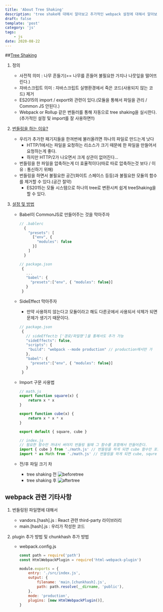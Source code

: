 ```yaml
---
title: 'About Tree Shaking'
description: 'tree shake에 대해서 알아보고 추가적인 webpack 설정에 대해서 알아보'
draft: false
template: 'post'
category: 'js'
tags:
    - js
date: 2020-08-22
---
```


##[Tree Shaking](https://developer.mozilla.org/ko/docs/Glossary/Tree_shaking)

1. 정의
    - 사전적 의미 : 나무 흔들기(== 나무를 흔들어 불필요한 가지나 나뭇잎을 떨어뜨린다.)
    - 자바스크립트 의미 : 자바스크립트 실행환경에서 죽은 코드(사용되지 않는 코드) 제거
    - ES2015의 import / export와 관련이 있다.(모듈을 통해서 파일을 관리 / Common JS 안된다.)
    - Webpack or Rollup 같은 번들러를 통해 자동으로 tree shaking을 실시한다.(추가적인 설정 및 import를 잘 사용하면!!)
2. [번들링을 하는 이유?](https://exploringjs.com/es6/ch_modules.html#_benefit-dead-code-elimination-during-bundling)

    - 우리가 추가한 패기지들을 한꺼번에 불러올려면 하나의 파일로 만드는게 낫다
        - HTTP/1에서는 파일을 요청하는 리소스가 크기 때문에 한 파일을 만들어서 요청하는게 좋다.
        - 하지만 HTTP/2가 나오면서 크게 상관이 없어진다...
    - 번들링을 한 파일을 압축하는게 더 효율적이다(따로 따로 압축하는것 보다 / 이유 : 통신하기 위해)
    - 번들링을 하면서 불필요한 공간(화이트 스페이스 등등)과 불필요한 모듈의 함수를 제거할 수 있다.(공간 절약)
        - ES2015는 모듈 시스템으로 하나의 tree로 변환시켜 쉽게 treeShaking을 할 수 있다.

3. [설정 및 방법](https://ui.toast.com/weekly-pick/ko_20180716/)
    - Babel이 CommonJS로 만들어주는 것을 막아주자

        ```js
        // .bablerc
          {
            "presets": [
              ["env", {
                "modules": false
              }]
            ]
          }

        // package.json
         {
           ...
           "babel": {
             "presets":["env", { "modules": false}]
           }
         }
        ```

    - SideEffect 막아주자
        - 만약 사용하지 않는다고 모듈이라고 해도 다른곳에서 사용되서 삭제가 되면 문제가 생기기 때문이다.
        ```js
        // package.json
         {
           // sideEffect는 ['경로/파일명']을 통해서도 추가 가능
           "sideEffects": false,
           "scripts": {
            "build": "webpack --mode production" // production에서만 가
           },
           "babel": {
             "presets":["env", { "modules": false}]
           }
         }
        ```
    - Import 구문 사용법

        ```js
        // math.js
        export function square(x) {
            return x * x
        }

        export function cube(x) {
            return x * x * x
        }

        export default { square, cube }

        // index.js
        // 필요한 함수만 꺼내서 써야지 번들링 될때 그 함수를 포함해서 만들어준다.
        import { cube } from './math.js' // 번들링을 하게 되면 cube 함수만 포함
        import * as Math from './math.js' // 번들링을 하게 되면 cube, squre 함수가 포한된다.
        ```

    - 전/후 파일 크기 차
        - tree shaking 전
          ![beforetree](../../assets/beforetree.png)
        - tree shaking 후
          ![aftertree](../../assets/aftertree.png)

## webpack 관련 기타사항

1. 번들링된 파일명에 대해서
    - vandors.[hash].js : React 관련 third-party 라이브러리
    - main.[hash].js : 우리가 작성한 코드
2. plugin 추가 방법 및 chunkhash 추가 방법

    - webpack.config.js

        ```js
        const path = require('path')
        const HtmlWebpackPlugin = require('html-webpack-plugin')

        module.exports = {
            entry: './src/index.js',
            output: {
                filename: 'main.[chunkhash].js',
                path: path.resolve(__dirname, 'public'),
            },
            mode: 'production',
            plugins: [new HtmlWebpackPlugin()],
        }
        ```
